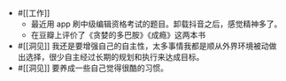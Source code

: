 - #[[工作]]
    - 最近用 app 刷中级编辑资格考试的题目。卸载抖音之后，感觉精神多了。
    - 在豆瓣上评价了《贪婪的多巴胺》《成瘾》这两本书
- #[[洞见]] 我还是要增强自己的自主性，太多事情我都是顺从外界环境被动做出选择，很少自主经过长期的规划和执行来达成目标。
- #[[洞见]] 要养成一些自己觉得很酷的习惯。 
